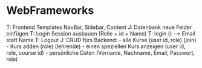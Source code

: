 # WebFrameworks
T: Frontend Templates NavBar, Sidebar, Content
J: Datenbank neue Felder einfügen
T: Login Session ausbauen (Rolle + id + Name)
T: login () —> Email statt Name
T: Logout
J: CRUD fürs Backend:
	- alle Kurse (user id, role) (join)
	- Kurs adden (role) (lehrende)
	- einen speziellen Kurs anzeigen (user id, role, course id)
	- persönliche Daten (Vorname, Nachname, Email, Passwort, role)
